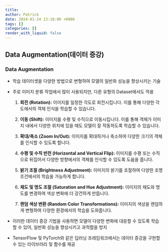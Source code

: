 ```yaml
---
title: 
author: Patrick
date: 2024-01-24 13:18:00 +0900
tags: []
categories: []
render_with_liquid: false
---
```

## Data Augmentation(데이터 증강)

### Data Augmentation

- 학습 데이터셋을 다양한 방법으로 변형하여 모델의 일반화 성능을 향상시키는 기술
- 주로 이미지 분류 작업에서 많이 사용되지만, 다른 유형의 Dataset에서도 적용
	1. **회전 (Rotation):** 이미지를 일정한 각도로 회전시킵니다. 이를 통해 다양한 각도에서의 객체 인식을 학습할 수 있습니다.
	    
	2. **이동 (Shift):** 이미지를 수평 및 수직으로 이동시킵니다. 이를 통해 객체가 이미지 내에서 다양한 위치에 있을 때도 모델이 잘 작동하도록 학습할 수 있습니다.
	    
	3. **확대/축소 (Zoom In/Out):** 이미지를 확대하거나 축소하여 다양한 크기의 객체를 인식할 수 있도록 합니다.
	    
	4. **수평 및 수직 반전 (Horizontal and Vertical Flip):** 이미지를 수평 또는 수직으로 뒤집어서 다양한 방향에서의 객체를 인식할 수 있도록 도움을 줍니다.
	    
	5. **밝기 조절 (Brightness Adjustment):** 이미지의 밝기를 조절하여 다양한 조명 조건에서의 학습을 가능하게 합니다.
	    
	6. **채도 및 명도 조절 (Saturation and Hue Adjustment):** 이미지의 채도와 명도를 변경하여 색상 변화에 더 강건하게 만듭니다.
	    
	7. **랜덤 색상 변환 (Random Color Transformations):** 이미지의 색상을 랜덤하게 변형하여 다양한 환경에서의 학습을 도와줍니다.

- 이러한 데이터 증강 기법을 사용하면 모델이 다양한 변화에 대응할 수 있도록 학습할 수 있어, 일반화 성능을 향상시키고 과적합을 방지
- TensorFlow 및 PyTorch와 같은 딥러닝 프레임워크에서는 데이터 증강을 구현할 수 있는 라이브러리 및 함수를 제공